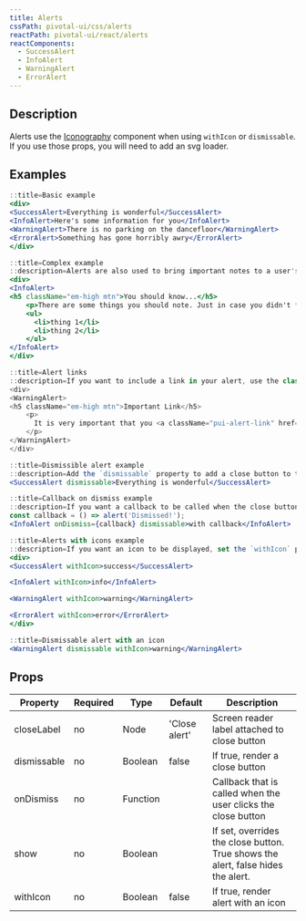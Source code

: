 ```yaml
---
title: Alerts
cssPath: pivotal-ui/css/alerts
reactPath: pivotal-ui/react/alerts
reactComponents:
  - SuccessAlert
  - InfoAlert
  - WarningAlert
  - ErrorAlert
---
```


## Description
Alerts use the [Iconography](/icons) component when using `withIcon` or `dismissable`. If you use those props, you will need to add an svg loader.

## Examples

```jsx
::title=Basic example
<div>
<SuccessAlert>Everything is wonderful</SuccessAlert>
<InfoAlert>Here's some information for you</InfoAlert>
<WarningAlert>There is no parking on the dancefloor</WarningAlert>
<ErrorAlert>Something has gone horribly awry</ErrorAlert>
</div>
```

```jsx
::title=Complex example
::description=Alerts are also used to bring important notes to a user's attention. If the content of your alert is a little more complicated, we would recommend using headings coupled with the content.
<div>
<InfoAlert>
<h5 className="em-high mtn">You should know...</h5>
    <p>There are some things you should note. Just in case you didn't figure it out already.</p>
    <ul>
      <li>thing 1</li>
      <li>thing 2</li>
    </ul>
</InfoAlert>
</div>
```

```jsx
::title=Alert links
::description=If you want to include a link in your alert, use the class `pui-alert-link`.
<div>
<WarningAlert>
<h5 className="em-high mtn">Important Link</h5>
    <p>
      It is very important that you <a className="pui-alert-link" href="http://bit.ly/1vkXaYb" aria-label="demo link to a funny gif">click here</a>
    </p>
</WarningAlert>
</div>
```

```jsx
::title=Dismissible alert example
::description=Add the `dismissable` property to add a close button to the alert.
<SuccessAlert dismissable>Everything is wonderful</SuccessAlert>
```

```jsx
::title=Callback on dismiss example
::description=If you want a callback to be called when the close button is clicked, set the `onDismiss` property to that callback.
const callback = () => alert('Dismissed!');
<InfoAlert onDismiss={callback} dismissable>with callback</InfoAlert>
```

```jsx
::title=Alerts with icons example
::description=If you want an icon to be displayed, set the `withIcon` property.
<div>
<SuccessAlert withIcon>success</SuccessAlert>

<InfoAlert withIcon>info</InfoAlert>

<WarningAlert withIcon>warning</WarningAlert>

<ErrorAlert withIcon>error</ErrorAlert>
</div>
```

```jsx
::title=Dismissable alert with an icon
<WarningAlert dismissable withIcon>warning</WarningAlert>
```

## Props

Property | Required | Type | Default | Description
---------|----------|------|---------|------------
closeLabel  | no | Node     | 'Close alert' | Screen reader label attached to close button
dismissable | no | Boolean  | false         | If true, render a close button
onDismiss   | no | Function |               | Callback that is called when the user clicks the close button
show        | no | Boolean  |               | If set, overrides the close button. True shows the alert, false hides the alert.
withIcon    | no | Boolean  | false         | If true, render alert with an icon